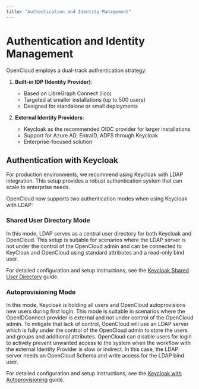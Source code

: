 ```yaml
---
title: "Authentication and Identity Management"
---
```


# Authentication and Identity Management

OpenCloud employs a dual-track authentication strategy:

1. **Built-in IDP (Identity Provider)**:
   - Based on LibreGraph Connect (lico)
   - Targeted at smaller installations (up to 500 users)
   - Designed for standalone or small deployments

2. **External Identity Providers**:
   - Keycloak as the recommended OIDC provider for larger installations
   - Support for Azure AD, EntraID, ADFS through Keycloak
   - Enterprise-focused solution

## Authentication with Keycloak

For production environments, we recommend using Keycloak with LDAP integration. This setup provides a robust authentication system that can scale to enterprise needs.

OpenCloud now supports two authentication modes when using Keycloak with LDAP:

### Shared User Directory Mode

In this mode, LDAP serves as a central user directory for both Keycloak and OpenCloud.
This setup is suitable for scenarios where the LDAP server is not under the control of the OpenCloud admin and can be connected to KeyCloak and OpenCloud using standard attributes and a read-only bind user.

For detailed configuration and setup instructions, see the [Keycloak Shared User Directory](./keycloak#shared-user-directory-mode) guide.

### Autoprovisioning Mode

In this mode, Keycloak is holding all users and OpenCloud autoprovisions new users during first login.
This mode is suitable in scenarios where the OpenIDConnect provider is external and not under control of the OpenCloud admin. To mitigate that lack of control, OpenCloud will use an LDAP server which is fully under the control of the OpenCloud admin to store the users and groups and additional attributes.
OpenCloud can disable users for login to actively prevent unwanted access to the system when the workflow with the external Identity Provider is slow or indirect. In this case, the LDAP server needs an OpenCloud Schema and write access for the LDAP bind user.

For detailed configuration and setup instructions, see the [Keycloak with Autoprovisioning](./keycloak#autoprovisioning-mode) guide.
